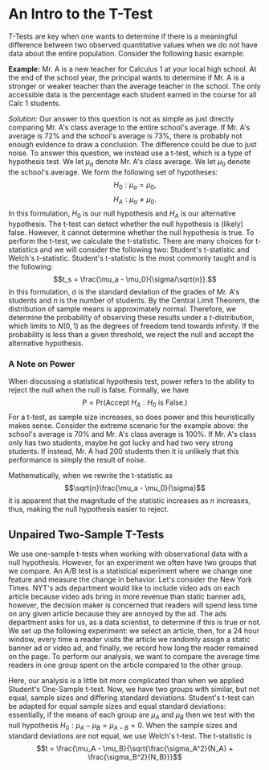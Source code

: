 # An Intro to the T-Test

T-Tests are key when one wants to determine if there is a meaningful difference between two observed quantitative values when we do not have data about the entire population. Consider the following basic example:

**Example:** Mr. A is a new teacher for Calculus 1 at your local high school. At the end of the school year, the principal wants to determine if Mr. A is a stronger or weaker teacher than the average teacher in the school. The only accessible data is the percentage each student earned in the course for all Calc 1 students. 

*Solution:* Our answer to this question is not as simple as just directly comparing Mr. A's class average to the entire school's average. If Mr. A's average is 72% and the school's average is 73%, there is probably not enough evidence to draw a conclusion. The difference could be due to just noise. To answer this question, we instead use a t-test, which is a type of hypothesis test. We let $\mu_a$ denote Mr. A's class average. We let $\mu_0$ denote the school's average. We form the following set of hypotheses:
$$H_0: \mu_{a} = \mu_{0},$$
$$H_A: \mu_{a} \neq \mu_0.$$
In this formulation, $H_0$ is our null hypothesis and $H_A$ is our alternative hypothesis. The t-test can detect whether the null hypothesis is (likely) false. However, it cannot determine whether the null hypothesis is true. To perform the t-test, we calculate the t-statistic. There are many choices for t-statistics and we will consider the following two: Student's t-statistic and Welch's t-statistic. Student's t-statistic is the most commonly taught and is the following:
$$t_s = \frac{\mu_a - \mu_0}{\sigma/\sqrt{n}}.$$
In this formulation, $\sigma$ is the standard deviation of the grades of Mr. A's students and $n$ is the number of students. By the Central Limit Theorem, the distribution of sample means is approximately normal. Therefore, we determine the probability of observing these results under a $t$-distribution, which limits to $N(0, 1)$ as the degrees of freedom tend towards infinity. If the probability is less than a given threshold, we reject the null and accept the alternative hypothesis.

### A Note on Power

When discussing a statistical hypothesis test, power refers to the ability to reject the null when the null is false. Formally, we have $$P = \text{Pr} (\text{Accept } H_A : H_0 \text{ is False.})$$ For a t-test, as sample size increases, so does power and this heuristically makes sense. Consider the extreme scenario for the example above: the school's average is 70% and Mr. A's class average is 100%. If Mr. A's class only has two students, maybe he got lucky and had two very strong students. If instead, Mr. A had 200 students then it is unlikely that this performance is simply the result of noise.

Mathematically, when we rewrite the t-statistic as $$\sqrt{n}\frac{\mu_a - \mu_0}{\sigma}$$ it is apparent that the magnitude of the statistic increases as $n$ increases, thus, making the null hypothesis easier to reject.

## Unpaired Two-Sample T-Tests

We use one-sample t-tests when working with observational data with a null hypothesis. However, for an experiment we often have two groups that we compare. An A/B test is a statistical experiment where we change one feature and measure the change in behavior. Let's consider the New York Times. NYT's ads department would like to include video ads on each article because video ads bring in more revenue than static banner ads, however, the decision maker is concerned that readers will spend less time on any given article because they are annoyed by the ad. The ads department asks for us, as a data scientist, to determine if this is true or not. We set up the following experiment: we select an article, then, for a 24 hour window, every time a reader visits the article we randomly assign a static banner ad or video ad, and finally, we record how long the reader remained on the page. To perform our analysis, we want to compare the average time readers in one group spent on the article compared to the other group. 

Here, our analysis is a little bit more complicated than when we applied Student's One-Sample t-test. Now, we have two groups with similar, but not equal, sample sizes and differing standard deviations. Student's t-test can be adapted for equal sample sizes and equal standard deviations: essentially, if the means of each group are $\mu_A$ and $\mu_B$ then we test with the null hypothesis $H_0: \mu_A - \mu_B = \mu_{A-B} = 0$. When the sample sizes and standard deviations are not equal, we use Welch's t-test. The t-statistic is
$$t = \frac{\mu_A - \mu_B}{\sqrt{\frac{\sigma_A^2}{N_A} + \frac{\sigma_B^2}{N_B}}}$$









